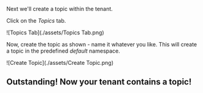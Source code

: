 Next we'll create a topic within the tenant.

Click on the _Topics_ tab.

![Topics Tab](./assets/Topics Tab.png)

Now, create the topic as shown - name it whatever you like.
This will create a topic in the predefined _default_ namespace.

![Create Topic](./assets/Create Topic.png)

## Outstanding! Now your tenant contains a topic!
